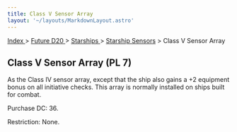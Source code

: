 ```yaml
---
title: Class V Sensor Array
layout: '~/layouts/MarkdownLayout.astro'
---
```


[ Index ](/) > [ Future D20 ](/future.d20.srd) > [ Starships ](/future.d20.srd/starships) > [Starship Sensors](/future.d20.srd/starships/starship.sensors) > Class V Sensor Array

##  Class V Sensor Array (PL 7)

As the Class IV sensor array, except that the ship also gains a +2 equipment
bonus on all initiative checks. This array is normally installed on ships
built for combat.

Purchase DC: 36.

Restriction: None.


